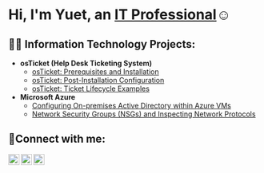 
<h1>Hi, I'm Yuet, an <a href="https://www.linkedin.com/in/yuet-c-b28928236/">IT Professional</a>☺</h1>

<h2>👨‍💻 Information Technology Projects:</h2>

- <b>osTicket (Help Desk Ticketing System)</b>
  - [osTicket: Prerequisites and Installation](https://github.com/yuet25chan/osticket-prereqs)
  - [osTicket: Post-Installation Configuration](https://github.com/yuet25chan/post-install-config1)
  - [osTicket: Ticket Lifecycle Examples](https://github.com/joshmadakorcc/ticket-lifecycle)
- <b>Microsoft Azure</b>
  - [Configuring On-premises Active Directory within Azure VMs](https://github.com/yuet25chan/Configuring-On-premises-Active-Directory-within-Azure-VMs)
  - [Network Security Groups (NSGs) and Inspecting Network Protocols](https://github.com/yuet25chan/Network-Security-Groups-and-Inspecting-Network-Security/blob/main/README.md)

<h2>🤳Connect with me:</h2>

[<img align="left" alt="Josh | Twitter" width="22px" src="https://cdn.jsdelivr.net/npm/simple-icons@v3/icons/twitter.svg" />][twitter]
[<img align="left" alt="Josh | LinkedIn" width="22px" src="https://cdn.jsdelivr.net/npm/simple-icons@v3/icons/linkedin.svg" />][linkedin]
[<img align="left" alt="Josh | Instagram" width="22px" src="https://cdn.jsdelivr.net/npm/simple-icons@v3/icons/instagram.svg" />][instagram]

[twitter]: https://twitter.com/Josh
[instagram]: https://www.instagram.com/Josh
[linkedin]: https://linkedin.com/in/Josh
